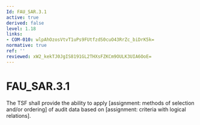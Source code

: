 ```yaml
---
Id: FAU_SAR.3.1
active: true
derived: false
level: 1.18
links:
- COM-010: wlpAhOzosVtvT1uPs9FUtfzdS0cuO43RrZc_biDrK5k=
normative: true
ref: ''
reviewed: xW2_kekTJ0JgIS8191GL2THXsFZKCm9OULK3UIA6OoE=
---
```


# FAU_SAR.3.1

The TSF shall provide the ability to apply [assignment: methods of selection and/or ordering] of audit data based on [assignment: criteria with logical relations].